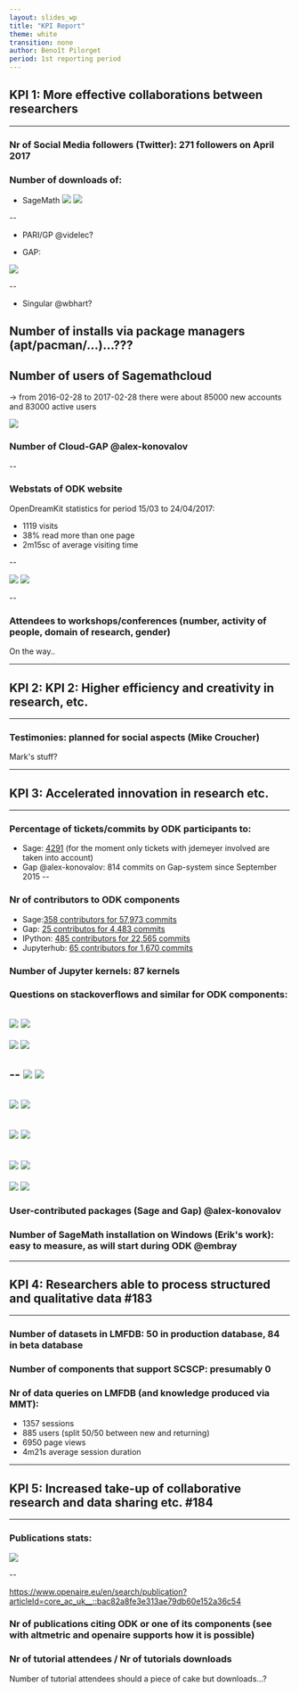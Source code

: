```yaml
---
layout: slides_wp
title: "KPI Report"
theme: white
transition: none
author: Benoît Pilorget
period: 1st reporting period
---
```


<section data-markdown data-separator="^---\n" data-separator-vertical="^--\n">

## KPI 1: More effective collaborations between researchers
---
### Nr of Social Media followers (Twitter): 271  followers on April 2017
### Number of downloads of:

- SageMath 
![](../KPI-sage_dwld.JPG)
![](../KPI-binary_installs_ubuntu.png)

--

- PARI/GP @videlec?
        
- GAP:

![](../KPI-GapGScholar_CitationsPerYear.JPG)

--

- Singular @wbhart?

## Number of installs via package managers (apt/pacman/...)...???

## Number of users of Sagemathcloud

-> from 2016-02-28 to 2017-02-28 there were about 85000 new accounts and 83000 active users

![](../KP1-Total_number_accounts_and_projects_sagemath.JPG)

### Number of Cloud-GAP @alex-konovalov

--
### Webstats of ODK website

OpenDreamKit statistics for period 15/03 to 24/04/2017:

- 1119 visits
- 38% read more than one page
- 2m15sc of average visiting time

--

![](../KP1-world_visits_website.png)
![](../KPI-Graph-visits.png)

--

### Attendees to workshops/conferences (number, activity of people, domain of research, gender)

On the way..

---

## KPI 2: KPI 2: Higher efficiency and creativity in research, etc.
---
### Testimonies: planned for social aspects (Mike Croucher)

Mark's stuff?

---

## KPI 3: Accelerated innovation in research etc. 
---
### Percentage of tickets/commits by ODK participants to:
- Sage:  [4291](https://trac.sagemath.org/search?ticket=on&q=jdemeyer&page=11&noquickjump=1) (for the moment only tickets with jdemeyer involved are taken into account)
- Gap @alex-konovalov: 814 commits on Gap-system since September 2015
--
### Nr of contributors to ODK components

- Sage:[358 contributors for 57,973 commits](https://github.com/sagemath/sage/)
- Gap: [25 contributos for 4,483 commits](https://github.com/gap-system/gap)
- IPython: [485 contributors for 22,565 commits](https://github.com/ipython/ipython)
- Jupyterhub: [65 contributors for 1,670 commits](https://github.com/jupyterhub/jupyterhub)


### Number of Jupyter kernels: 87 kernels

### Questions on stackoverflows and similar for ODK components:

![](../stackoverflow-sage.png)
![](../stackoverflow-sage.png)
--
![](../stackoverflow-gap.png)
![](../stackoverflow-gap-system.png)

--
![](../stackoverflow-singular.png)
![](../stackoverflow-pari.png)
--
![](../stackoverflow-pari-gp.png)
![](../stackoverflow-mpir.png)
--
![](../stackoverflow-pythran.png)
![](../stackoverflow-ipython.png)
--
![](../stackoverflow-ipython-notebook.png)
![](../stackoverflow-jupyter.png)
--
![](../stackoverflow-jupyterhub.png)
![](../stackoverflow-jupyter-notebook.png)


### User-contributed packages (Sage and Gap) @alex-konovalov

### Number of SageMath installation on Windows (Erik's work): easy to measure, as will start during ODK @embray

---

## KPI 4: Researchers able to process structured and qualitative data #183
---
### Number of datasets in LMFDB: 50 in production database, 84 in beta database
### Number of components that support SCSCP: presumably 0
### Nr of data queries on LMFDB (and knowledge produced via MMT): 

- 1357 sessions
- 885 users (split 50/50 between new and returning)
- 6950 page views
- 4m21s average session duration

---

## KPI 5: Increased take-up of collaborative research and data sharing etc. #184
---
### Publications stats:

![](../nr-publications.png)

--

https://www.openaire.eu/en/search/publication?articleId=core_ac_uk__::bac82a8fe3e313ae79db60e152a36c54

### Nr of publications citing ODK or one of its components (see with altmetric and openaire supports how it is possible)
### Nr of tutorial attendees / Nr of tutorials downloads
Number of tutorial attendees should a piece of cake but downloads...?

</section>
